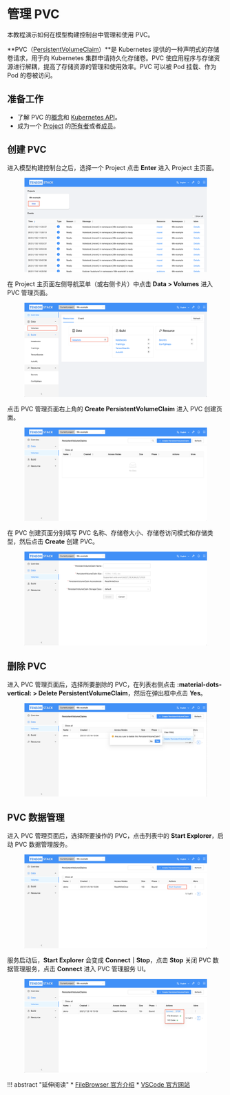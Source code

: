 # 管理 PVC

本教程演示如何在模型构建控制台中管理和使用 PVC。

**PVC（<a target="_blank" rel="noopener noreferrer" href="https://kubernetes.io/zh/docs/concepts/storage/persistent-volumes/">PersistentVolumeClaim</a>）**是 Kubernetes 提供的一种声明式的存储卷请求，用于向 Kubernetes 集群申请持久化存储卷。PVC 使应用程序与存储资源进行解耦，提高了存储资源的管理和使用效率。PVC 可以被 Pod 挂载、作为 Pod 的卷被访问。

## 准备工作

* 了解 PVC 的<a target="_blank" rel="noopener noreferrer" href="https://kubernetes.io/zh/docs/concepts/storage/persistent-volumes/">概念</a>和 <a target="_blank" rel="noopener noreferrer" href="https://kubernetes.io/docs/reference/kubernetes-api/config-and-storage-resources/persistent-volume-claim-v1/">Kubernetes API</a>。
* 成为一个 [Project](../../module/security/index.md#project) 的[所有者](../manage-project/create-and-delete-project.md)或者[成员](../manage-project/project-add-member.md)。

## 创建 PVC

进入模型构建控制台之后，选择一个 Project 点击 **Enter** 进入 Project 主页面。

<figure class="screenshot">
  <img alt="build-console-web" src="../assets/tasks/manage-auxiliary-resources/building-console.png" class="screenshot"/>
</figure>

在 Project 主页面左侧导航菜单（或右侧卡片）中点击 **Data&nbsp;> Volumes** 进入 PVC 管理页面。

<figure class="screenshot">
  <img alt="project-page-volume" src="../assets/tasks/manage-auxiliary-resources/project-page-volume.png" class="screenshot"/>
</figure>

点击 PVC 管理页面右上角的 **Create PersistentVolumeClaim** 进入 PVC 创建页面。

<figure class="screenshot">
  <img alt="pvc-table" src="../assets/tasks/manage-auxiliary-resources/pvc-table.png" class="screenshot"/>
</figure>

在 PVC 创建页面分别填写 PVC 名称、存储卷大小、存储卷访问模式和存储类型，然后点击 **Create** 创建 PVC。

<figure class="screenshot">
  <img alt="create-pvc" src="../assets/tasks/manage-auxiliary-resources/create-pvc.png" class="screenshot"/>
</figure>

## 删除 PVC

进入 PVC 管理页面后，选择所要删除的 PVC，在列表右侧点击 **:material-dots-vertical:&nbsp;> Delete PersistentVolumeClaim**，然后在弹出框中点击 **Yes**。

<figure class="screenshot">
  <img alt="delete-pvc" src="../assets/tasks/manage-auxiliary-resources/delete-pvc.png" class="screenshot"/>
</figure>

## PVC 数据管理

进入 PVC 管理页面后，选择所要操作的 PVC，点击列表中的 **Start Explorer**，启动 PVC 数据管理服务。

<figure class="screenshot">
  <img alt="start-explorer" src="../assets/tasks/manage-auxiliary-resources/start-explorer.png" class="screenshot"/>
</figure>

服务启动后，**Start Explorer** 会变成 **Connect｜Stop**，点击 **Stop** 关闭 PVC 数据管理服务，点击 **Connect** 进入 PVC 管理服务 UI。

<figure class="screenshot">
  <img alt="connect-explorer" src="../assets/tasks/manage-auxiliary-resources/connect-explorer.png" class="screenshot"/>
</figure>

!!! abstract "延伸阅读"
    * <a target="_blank" rel="noopener noreferrer" href="https://filebrowser.org">FileBrowser 官方介绍</a>
    * <a target="_blank" rel="noopener noreferrer" href="https://code.visualstudio.com/">VSCode 官方网站</a>

